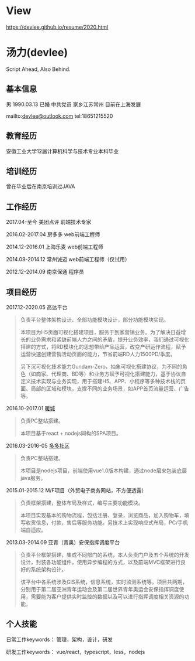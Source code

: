 # View
https://devlee.github.io/resume/2020.html

# 汤力(devlee)
Script Ahead, Also Behind.
## 基本信息
男 1990.03.13 已婚 中共党员 家乡江苏常州 目前在上海发展

mailto:devlee@outlook.com tel:18651215520

## 教育经历
安徽工业大学12届计算机科学与技术专业本科毕业

## 培训经历
曾在毕业后在南京培训过JAVA

## 工作经历
2017.04-至今 美团点评 前端技术专家

2016.02-2017.04 房多多 web前端工程师

2014.12-2016.01 上海乐麦 web前端工程师

2014.09-2014.12 常州诚迈 web前端工程师（仅试用）

2012.12-2014.09 南京保通 程序员

## 项目经历
2017.12-2020.05 高达平台
> 负责平台整体架构设计、全部功能模块设计，部分功能模块实现。
>
> 本项目为H5页面可视化搭建项目，服务于到家营销业务。为了解决日益增长的业务需求和紧缺前端人力之间的矛盾，提升业务效率，我们通过可视化搭建的方式，将RD模块化的思想带给产品运营，改变产研运作流程，赋予运营快速创建营销活动页面的能力，节省前端RD人力1500PD/季度。
>
> 另下沉可视化技术能力Gundam-Zero，抽象可视化搭建协议，为不同的角色（如商家、代理商、BD等）和业务方赋予可视化搭建能力，基于协议自定义技术实现与业务实现，用于搭建H5、APP、小程序等多种技术栈的页面、局部的区域和模块，支撑不同的业务场景，如APP首页流量运营、广告等。

2016.10-2017.01 [暖城](https://nc.fangdd.com/web)

> 负责PC整站搭建。
>
> 本项目基于react + nodejs同构的SPA项目。

2016.03-2016-05 [多多社区](http://www.fangdd.com/group)

> 负责PC整站搭建。
> 
> 本项目是nodejs项目，前端使用vue1.0版本构建，通过node层来包装底层java服务。

2015.01-2015.12 M/F项目（外贸电子商务网站，不方便透露）

> 负责框架搭建，整体布局及样式，编写主要功能模块。
> 
> 本项目实现基本的购物流程，包括注册、登录，浏览商品，加入购物车，填写收货信息，付款，售后等服务功能。另技术上实现响应式布局，PC/手机端自适应。

2013.03-2014.09 亚青（青奥）安保指挥调度平台

> 负责平台框架搭建，集成不同部门的系统，本人负责门户及五个系统的开发设计，封装各功能组件，使用异步编程的方式，以及前端MVC框架进行良好的系统架构设计。
> 
> 该平台中各系统涉及GIS系统，信息系统，实时监测系统等，项目共两期，分别用于第二届亚洲青年运动会及第二届世界青年奥运会安保指挥调度使用，需要能为客户提供实时监控的数据以及可以进行指挥调度相关资源的功能。

## 个人技能
日常工作keywords：
管理，架构，设计，研发

研发工作keywords：
vue/react，typescript，less，nodejs
